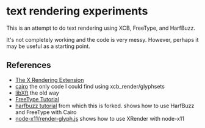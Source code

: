 # text rendering experiments

This is an attempt to do text rendering using XCB, FreeType, and HarfBuzz.

It's not completely working and the code is very messy.
However, perhaps it may be useful as a starting point.

## References
- [The X Rendering Extension](http://www.x.org/releases/X11R7.6/doc/renderproto/renderproto.txt)
- [cairo](http://cgit.freedesktop.org/cairo/tree/src/cairo-xcb-connection-render.c)
  the only code I could find using xcb\_render/glyphsets
- [libXft](http://cgit.freedesktop.org/xorg/lib/libXft/tree/src/xftglyphs.c)
  the old way
- [FreeType Tutorial](http://www.freetype.org/freetype2/docs/tutorial/step1.html)
- [harfbuzz tutorial](https://github.com/behdad/harfbuzz-tutorial)
  from which this is forked. shows how to use HarfBuzz and FreeType with Cairo
- [node-x11/render-glyph.js](https://github.com/sidorares/node-x11/blob/master/examples/simple/text/render-glyph.js)
  shows how to use XRender with node-x11
